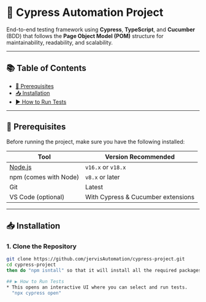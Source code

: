 # 🚀 Cypress Automation Project

End-to-end testing framework using **Cypress**, **TypeScript**, and **Cucumber** (BDD) that follows the **Page Object Model (POM)** structure for maintainability, readability, and scalability.

---

## 📚 Table of Contents

- [🔧 Prerequisites](#-prerequisites)
- [📥 Installation](#-installation)
- [▶️ How to Run Tests](#️-how-to-run-tests)

---

## 🔧 Prerequisites

Before running the project, make sure you have the following installed:

| Tool         | Version Recommended |
|--------------|---------------------|
| [Node.js](https://nodejs.org/) | `v16.x` or `v18.x` |
| npm (comes with Node) | `v8.x` or later |
| Git          | Latest              |
| VS Code (optional) | With Cypress & Cucumber extensions |

---

## 📥 Installation

### 1. Clone the Repository

```bash
git clone https://github.com/jervisAutomation/cypress-project.git
cd cypress-project
then do "npm isntall" so that it will install all the required packages.

## ▶️ How to Run Tests
* This opens an interactive UI where you can select and run tests.
  "npx cypress open"
